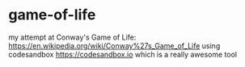 # game-of-life
my attempt at Conway's Game of Life: https://en.wikipedia.org/wiki/Conway%27s_Game_of_Life using codesandbox https://codesandbox.io which is a really awesome tool
